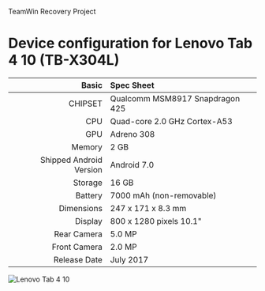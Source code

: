 TeamWin Recovery Project

Device configuration for Lenovo Tab 4 10 (TB-X304L)
=====================================

Basic   | Spec Sheet
-------:|:-------------------------
CHIPSET | Qualcomm MSM8917 Snapdragon 425
CPU     | Quad-core 2.0 GHz Cortex-A53
GPU     | Adreno 308
Memory  | 2 GB
Shipped Android Version | Android 7.0
Storage | 16 GB
Battery | 7000 mAh (non-removable)
Dimensions | 247 x 171 x 8.3 mm
Display | 800 x 1280 pixels 10.1"
Rear Camera  | 5.0 MP
Front Camera | 2.0 MP
Release Date | July 2017

![Lenovo Tab 4 10](http://cdn2.gsmarena.com/vv/pics/lenovo/lenovo-tab-4-10-1.jpg "Lenovo Tab 4 10")
